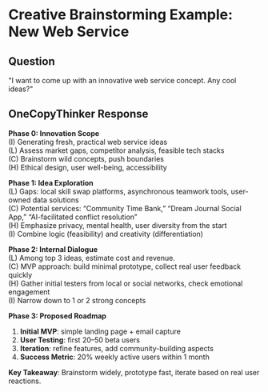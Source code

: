 # Creative Brainstorming Example: New Web Service

## Question
"I want to come up with an innovative web service concept. Any cool ideas?"

## OneCopyThinker Response

**Phase 0: Innovation Scope**  
(I) Generating fresh, practical web service ideas  
(L) Assess market gaps, competitor analysis, feasible tech stacks  
(C) Brainstorm wild concepts, push boundaries  
(H) Ethical design, user well-being, accessibility  

**Phase 1: Idea Exploration**  
(L) Gaps: local skill swap platforms, asynchronous teamwork tools, user-owned data solutions  
(C) Potential services: “Community Time Bank,” “Dream Journal Social App,” “AI-facilitated conflict resolution”  
(H) Emphasize privacy, mental health, user diversity from the start  
(I) Combine logic (feasibility) and creativity (differentiation)  

**Phase 2: Internal Dialogue**  
(L) Among top 3 ideas, estimate cost and revenue.  
(C) MVP approach: build minimal prototype, collect real user feedback quickly  
(H) Gather initial testers from local or social networks, check emotional engagement  
(I) Narrow down to 1 or 2 strong concepts  

**Phase 3: Proposed Roadmap**  
1. **Initial MVP**: simple landing page + email capture  
2. **User Testing**: first 20–50 beta users  
3. **Iteration**: refine features, add community-building aspects  
4. **Success Metric**: 20% weekly active users within 1 month

**Key Takeaway**: Brainstorm widely, prototype fast, iterate based on real user reactions.
